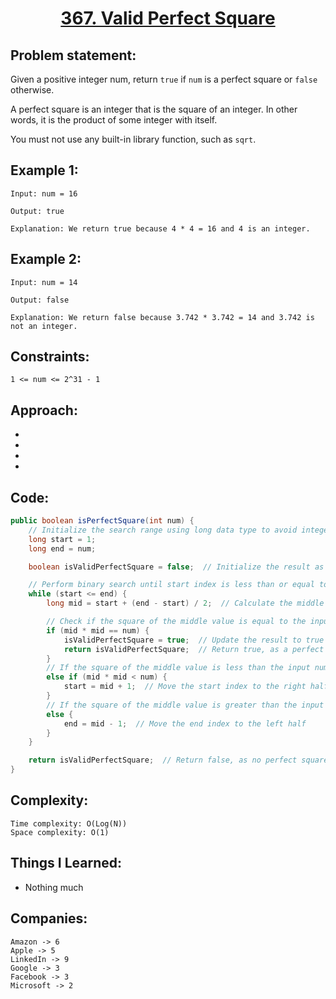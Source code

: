 <h1 align="center"><a href="https://leetcode.com/problems/valid-perfect-square/" target="_blank">367. Valid Perfect Square</a></h1>

## Problem statement:
Given a positive integer num, return `true` if `num` is a perfect square or `false` otherwise.

A perfect square is an integer that is the square of an integer. In other words, it is the product of some integer with itself.

You must not use any built-in library function, such as `sqrt`.


## Example 1:

```
Input: num = 16

Output: true

Explanation: We return true because 4 * 4 = 16 and 4 is an integer.
```

## Example 2:

```
Input: num = 14

Output: false

Explanation: We return false because 3.742 * 3.742 = 14 and 3.742 is not an integer.
```



## Constraints:

```
1 <= num <= 2^31 - 1
```


 

## Approach:

- 
  
- 
  
-
  
- 



## Code: 

```java
public boolean isPerfectSquare(int num) {
    // Initialize the search range using long data type to avoid integer overflow
    long start = 1;
    long end = num;

    boolean isValidPerfectSquare = false;  // Initialize the result as false

    // Perform binary search until start index is less than or equal to end index
    while (start <= end) {
        long mid = start + (end - start) / 2;  // Calculate the middle value

        // Check if the square of the middle value is equal to the input number
        if (mid * mid == num) {
            isValidPerfectSquare = true;  // Update the result to true
            return isValidPerfectSquare;  // Return true, as a perfect square was found
        }
        // If the square of the middle value is less than the input number
        else if (mid * mid < num) {
            start = mid + 1;  // Move the start index to the right half
        }
        // If the square of the middle value is greater than the input number
        else {
            end = mid - 1;  // Move the end index to the left half
        }
    }

    return isValidPerfectSquare;  // Return false, as no perfect square was found
}
```







## Complexity:

```
Time complexity: O(Log(N)) 
Space complexity: O(1)
```

## Things I Learned:

- Nothing much
  


## Companies:

```
Amazon -> 6
Apple -> 5
LinkedIn -> 9
Google -> 3
Facebook -> 3
Microsoft -> 2
```





